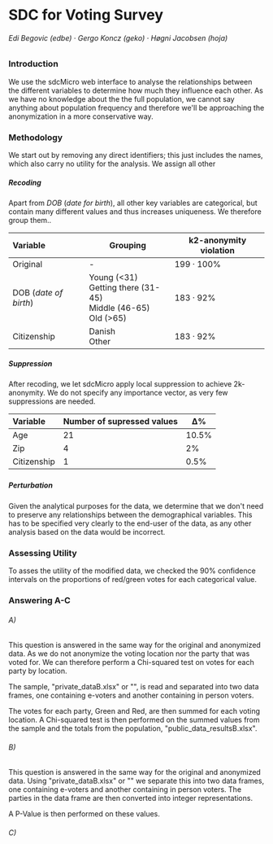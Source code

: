 # 	SDC for Voting Survey

###### Edi Begovic (edbe)  ·  Gergo Koncz (geko)  ·  Høgni Jacobsen (hoja)



### Introduction

We use the sdcMicro web interface to analyse the relationships between the different variables to determine how much they influence each other. As we have no knowledge about the the full population, we cannot say anything about population frequency and therefore we'll be approaching the anonymization in a more conservative way. 



### Methodology

We start out by removing any direct identifiers; this just includes the names, which also carry no utility for the analysis. We assign all other 

##### Recoding

Apart from *DOB* (*date for birth*), all other key variables are categorical, but contain many different values and thus increases uniqueness. We therefore group them..

| Variable              | Grouping                                                     | k2-anonymity violation |
| :-------------------- | ------------------------------------------------------------ | ---------------------- |
| Original              | -                                                            | 199 · 100%             |
| DOB (*date of birth*) | Young (<31)<br />Getting there (31-45)<br />Middle (46-65)<br />Old (>65) | 183 · 92%              |
| Citizenship           | Danish<br />Other                                            | 183 · 92%              |

##### Suppression

After recoding, we let sdcMicro apply local suppression to achieve 2k-anonymity. We do not specify any importance vector, as very few suppressions are needed.

| Variable    | Number of supressed values | ∆%    |
| :---------- | -------------------------- | ----- |
| Age         | 21                         | 10.5% |
| Zip         | 4                          | 2%    |
| Citizenship | 1                          | 0.5%  |

##### 

##### Perturbation

Given the analytical purposes for the data, we determine that we don't need to preserve any relationships between the demographical variables. This has to be specified very clearly to the end-user of the data, as any other analysis based on the data would be incorrect. 



### Assessing Utility

To asses the utility of the modified data, we checked the 90% confidence intervals on the proportions of red/green votes for each categorical value. 



### Answering A-C

###### A)	

This question is answered in the same way for the original and anonymized data. As we do not anonymize the voting location nor the party that was voted for. We can therefore perform a Chi-squared test on votes for each party by location. 

The sample, "private_dataB.xlsx" or "", is read and separated into two data frames, one containing e-voters and another containing in person voters.

The votes for each party, Green and Red, are then summed for each voting location. A Chi-squared test is then performed on the summed values from the sample and the totals from the population, "public_data_resultsB.xlsx".

###### B)

This question is answered in the same way for the original and anonymized data. Using "private_dataB.xlsx" or "" we separate this into two data frames, one containing e-voters and another containing in person voters. The parties in the data frame are then converted into integer representations. 

A P-Value is then performed on these values.

###### C)

